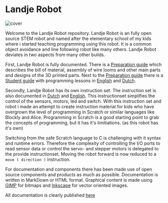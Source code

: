 # Landje Robot

![cover](https://raw.githubusercontent.com/petervannes/LandjeRobot/master/docs/Student%20guide/cover.png)

Welcome to the Landje Robot repository. Landje Robot is an fully open source STEM robot and named after the elementary school of my kids where i started teaching programming using this robot. It is a common object avoidance and line following robot like many others. Landje Robot deviates in two aspects from many other builds.

First, Landje Robot is fully documented. There is a [Preparation guide](https://petervannes.github.io/LandjeRobot/Landje%20robot%20Kit%20preparation.html) which describes the bill of material, assembly of wire looms and other main parts and designs of the 3D printed parts. Next to the [Preparation guide](https://petervannes.github.io/LandjeRobot/Landje%20robot%20Kit%20preparation.html) there is a [Student guide](https://petervannes.github.io/LandjeRobot/Student%20guide%20ENU.html) with programming lessons in [English](https://petervannes.github.io/LandjeRobot/Student%20guide%20ENU.html) and [Dutch](https://petervannes.github.io/LandjeRobot/Student%20guide%20NLD.html).

Secondly, Landje Robot has its own instruction set. The instruction set is also documented in [Dutch](https://petervannes.github.io/LandjeRobot/instructionset%20NLD.html) and [English](https://petervannes.github.io/LandjeRobot/instructionset%20ENU.html). This instructionset simplifies the control of the sensors, motors, led and switch. With this instruction set and robot i made an attempt to create instruction material for kids who have overgrown the level of programming in Scratch or similar languages like Blockly and Alice. Programming in Scratch is a good starting point to grab the concepts of programming, but it has it's limitiations. (as this robot has it's own)

Switching from the safe Scratch language to C is challenging with it syntax and runtime errors. Therefore the complexity of controlling the I/O ports to read sensor data or control the servo- and stepper motors is delegated to the provide instructionset. Moving the robot forward is now reduced to a `move ( direction )` instruction.

For documentation and components there has been made use of open source components and products as much as possible. Documentation is written in MarkDown or HTML format. Graphical content is made using [GIMP](https://www.gimp.org) for bitmaps and [Inkscape](https://inkscape.org/en/) for vector oriented images.

All documentation is clearly published [here](https://petervannes.github.io/LandjeRobot/)
